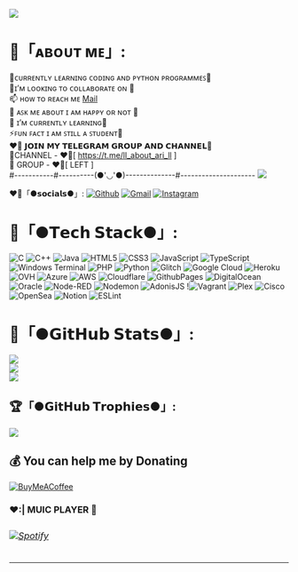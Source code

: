 <a href="https://www.youtube.com/watch?v=dQw4w9WgXcQ"><img src="https://user-images.githubusercontent.com/73097560/115834477-dbab4500-a447-11eb-908a-139a6edaec5c.gif"></a>
# 💫「ᴀʙᴏᴜᴛ ᴍᴇ」:
🔭ᴄᴜʀʀᴇɴᴛʟʏ ʟᴇᴀʀɴɪɴɢ ᴄᴏᴅɪɴɢ ᴀɴᴅ ᴘʏᴛʜᴏɴ ᴘʀᴏɢʀᴀᴍᴍᴇꜱ💫<br>👯ɪ’ᴍ ʟᴏᴏᴋɪɴɢ ᴛᴏ ᴄᴏʟʟᴀʙᴏʀᴀᴛᴇ ᴏɴ 🥺<br>📫 ʜᴏᴡ ᴛᴏ ʀᴇᴀᴄʜ ᴍᴇ [Mail](tashithmanuka2006@gmail.com) <br>💬 ᴀꜱᴋ ᴍᴇ ᴀʙᴏᴜᴛ ɪ ᴀᴍ ʜᴀᴘᴘʏ ᴏʀ ɴᴏᴛ 💖<br>🌱 ɪ’ᴍ ᴄᴜʀʀᴇɴᴛʟʏ ʟᴇᴀʀɴɪɴɢ🤍<br>⚡ꜰᴜɴ ꜰᴀᴄᴛ ɪ ᴀᴍ ꜱᴛɪʟʟ ᴀ ꜱᴛᴜᴅᴇɴᴛ💜<br>❤️‍🔥 𝗝𝗢𝗜𝗡 𝗠𝗬 𝗧𝗘𝗟𝗘𝗚𝗥𝗔𝗠 𝗚𝗥𝗢𝗨𝗣 𝗔𝗡𝗗 𝗖𝗛𝗔𝗡𝗡𝗘𝗟💮<br>💞CHANNEL - ❤️‍🔥[ https://t.me/ll_about_ari_ll ]<br>💫 GROUP - ❤️‍🔥[ LEFT ]<br>#-----------#----------(●'◡'●)--------------#---------------------
<a href="https://www.youtube.com/watch?v=dQw4w9WgXcQ"><img src="https://user-images.githubusercontent.com/73097560/115834477-dbab4500-a447-11eb-908a-139a6edaec5c.gif"></a>

❤️‍🔥「●𝘀𝗼𝗰𝗶𝗮𝗹𝘀●」:
[![Github](https://img.shields.io/badge/-Github-000?style=flat&logo=Github&logoColor=white)](https://github.com/Notookk/Notookk)
[![Gmail](https://img.shields.io/badge/-Gmail-c14438?style=flat&logo=Gmail&logoColor=white)](notookk404@gmail.com)
[![Instagram](https://img.shields.io/badge/-Instagram-c13584?style=flat&labelColor=c13584&logo=instagram&logoColor=white)](https://www.instagram.com/aritra983044/)
# 🤍「●𝗧𝗲𝗰𝗵 𝗦𝘁𝗮𝗰𝗸●」:
![C](https://img.shields.io/badge/c-%2300599C.svg?style=for-the-badge&logo=c&logoColor=white) ![C++](https://img.shields.io/badge/c++-%2300599C.svg?style=for-the-badge&logo=c%2B%2B&logoColor=white) ![Java](https://img.shields.io/badge/java-%23ED8B00.svg?style=for-the-badge&logo=openjdk&logoColor=white) ![HTML5](https://img.shields.io/badge/html5-%23E34F26.svg?style=for-the-badge&logo=html5&logoColor=white) ![CSS3](https://img.shields.io/badge/css3-%231572B6.svg?style=for-the-badge&logo=css3&logoColor=white) ![JavaScript](https://img.shields.io/badge/javascript-%23323330.svg?style=for-the-badge&logo=javascript&logoColor=%23F7DF1E) ![TypeScript](https://img.shields.io/badge/typescript-%23007ACC.svg?style=for-the-badge&logo=typescript&logoColor=white) ![Windows Terminal](https://img.shields.io/badge/Windows%20Terminal-%234D4D4D.svg?style=for-the-badge&logo=windows-terminal&logoColor=white) ![PHP](https://img.shields.io/badge/php-%23777BB4.svg?style=for-the-badge&logo=php&logoColor=white) ![Python](https://img.shields.io/badge/python-3670A0?style=for-the-badge&logo=python&logoColor=ffdd54) ![Glitch](https://img.shields.io/badge/glitch-%233333FF.svg?style=for-the-badge&logo=glitch&logoColor=white) ![Google Cloud](https://img.shields.io/badge/GoogleCloud-%234285F4.svg?style=for-the-badge&logo=google-cloud&logoColor=white) ![Heroku](https://img.shields.io/badge/heroku-%23430098.svg?style=for-the-badge&logo=heroku&logoColor=white) ![OVH](https://img.shields.io/badge/ovh-%23123F6D.svg?style=for-the-badge&logo=ovh&logoColor=#123F6D) ![Azure](https://img.shields.io/badge/azure-%230072C6.svg?style=for-the-badge&logo=microsoftazure&logoColor=white) ![AWS](https://img.shields.io/badge/AWS-%23FF9900.svg?style=for-the-badge&logo=amazon-aws&logoColor=white) ![Cloudflare](https://img.shields.io/badge/Cloudflare-F38020?style=for-the-badge&logo=Cloudflare&logoColor=white) ![GithubPages](https://img.shields.io/badge/github%20pages-121013?style=for-the-badge&logo=github&logoColor=white) ![DigitalOcean](https://img.shields.io/badge/DigitalOcean-%230167ff.svg?style=for-the-badge&logo=digitalOcean&logoColor=white) ![Oracle](https://img.shields.io/badge/Oracle-F80000?style=for-the-badge&logo=oracle&logoColor=white) ![Node-RED](https://img.shields.io/badge/Node--RED-%238F0000.svg?style=for-the-badge&logo=node-red&logoColor=white) ![Nodemon](https://img.shields.io/badge/NODEMON-%23323330.svg?style=for-the-badge&logo=nodemon&logoColor=%BBDEAD) ![AdonisJS](https://img.shields.io/badge/adonisjs-%23220052.svg?style=for-the-badge&logo=adonisjs&logoColor=white) !![Vagrant](https://img.shields.io/badge/vagrant-%231563FF.svg?style=for-the-badge&logo=vagrant&logoColor=white) ![Plex](https://img.shields.io/badge/plex-%23E5A00D.svg?style=for-the-badge&logo=plex&logoColor=white) ![Cisco](https://img.shields.io/badge/cisco-%23049fd9.svg?style=for-the-badge&logo=cisco&logoColor=black) ![OpenSea](https://img.shields.io/badge/OpenSea-%232081E2.svg?style=for-the-badge&logo=opensea&logoColor=white) ![Notion](https://img.shields.io/badge/Notion-%23000000.svg?style=for-the-badge&logo=notion&logoColor=white) ![ESLint](https://img.shields.io/badge/ESLint-4B3263?style=for-the-badge&logo=eslint&logoColor=white)
# 💖「●𝗚𝗶𝘁𝗛𝘂𝗯 𝗦𝘁𝗮𝘁𝘀●」:
![](https://github-readme-stats.vercel.app/api?username=Notookk&theme=dark&hide_border=false&include_all_commits=false&count_private=true)<br/>
![](https://github-readme-streak-stats.herokuapp.com/?user=Notookk&theme=dark&hide_border=false)<br/>
![](https://github-readme-stats.vercel.app/api/top-langs/?username=Notookk&theme=dark&hide_border=false&include_all_commits=false&count_private=true&layout=compact)

## 🏆「●𝗚𝗶𝘁𝗛𝘂𝗯 𝗧𝗿𝗼𝗽𝗵𝗶𝗲𝘀●」:
![](https://github-profile-trophy.vercel.app/?username=Notookk&theme=radical&no-frame=false&no-bg=false&margin-w=4)
  ## 💰 You can help me by Donating
  [![BuyMeACoffee](https://img.shields.io/badge/Buy%20Me%20a%20Coffee-ffdd00?style=for-the-badge&logo=buy-me-a-coffee&logoColor=black)](https://buymeacoffee.com/notookk) 

<h3 align="left"><strong>♥️:| MUIC PLAYER 🎵<strong/> <h3/>

###### [![Spotify](https://novatorem.vercel.app/api/spotify)](https://spotify.com)

---
<!-- Proudly created with GPRM ( https://gprm.itsvg.in ) -->
